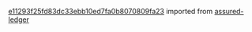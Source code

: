 [e11293f25fd83dc33ebb10ed7fa0b8070809fa23](https://github.com/insolar/assured-ledger/commit/e11293f25fd83dc33ebb10ed7fa0b8070809fa23) imported from [assured-ledger](https://github.com/insolar/assured-ledger)
